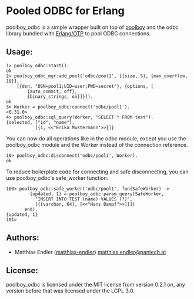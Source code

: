 Pooled ODBC for Erlang
======================

poolboy_odbc is a simple wrapper built on top of [poolboy](https://github.com/devinus/poolboy) and the
odbc library bundled with [Erlang/OTP](http://www.erlang.org/) to pool ODBC connections.

Usage:
------

```erl-sh
1> poolboy_odbc:start().
ok
2> poolboy_odbc_mgr:add_pool('odbc/pool1', [{size, 5}, {max_overflow, 10}],
    [{dsn, "DSN=pool1;UID=user;PWD=secret"}, {options, [
        {auto_commit, off},
        {binary_strings, on}]}]).
ok
3> Worker = poolboy_odbc:connect('odbc/pool1').
<0.31.0>
4> poolboy_odbc:sql_query(Worker, "SELECT * FROM test").
{selected, ["id", "name"],
           [{1, <<"Erika Mustermann">>}]}
```

You can now do all operations like in the odbc module, except you use the poolboy_odbc module and the Worker instead of
the connection reference.

```erl-sh
10> poolboy_odbc:disconnect('odbc/pool1', Worker).
ok
```

To reduce boilerplate code for connecting and safe disconnecting, you can use poolboy_odbc's safe_worker function.

```erl-sh
100> poolboy_odbc:safe_worker('odbc/pool1', fun(SafeWorker) ->
         {updated, 1} = poolboy_odbc:param_query(SafeWorker,
           "INSERT INTO TEST (name) VALUES (?)",
           [{{varchar, 64}, [<<"Hans Dampf">>]}])
       end).
{updated, 1}
101>
```

Authors:
--------

- Matthias Endler ([matthias-endler](https://github.com/matthias-endler)) <matthias.endler@pantech.at>

License:
--------

poolboy_odbc is licensed under the MIT license from version 0.2.1 on, any version before that was licensed under the LGPL 3.0.
